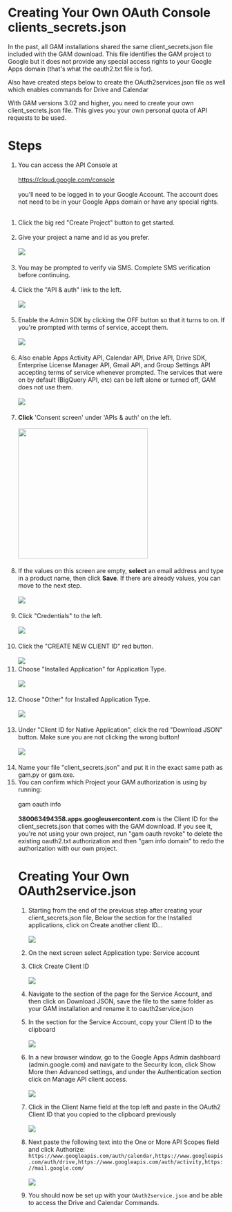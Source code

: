 # Creating Your Own OAuth Console clients\_secrets.json
In the past, all GAM installations shared the same client\_secrets.json file included with the GAM download. This file identifies the GAM project to Google but it does not provide any special access rights to your Google Apps domain (that's what the oauth2.txt file is for).

Also have created steps below to create the OAuth2services.json file as well which enables commands for Drive and Calendar

With GAM versions 3.02 and higher, you need to create your own client\_secrets.json file. This gives you your own personal quota of API requests to be used.

# Steps

  1. You can access the API Console at<br><br><a href='https://cloud.google.com/console'>https://cloud.google.com/console</a><br><br>you'll need to be logged in to your Google Account. The account does not need to be in your Google Apps domain or have any special rights.<br><br>
<ol><li>Click the big red "Create Project" button to get started.<br><br>
</li><li>Give your project a name and id as you prefer.<br><br><img src='https://www.googledrive.com/host/0B8mlDZR33yTdcm12SGNnd3MzeDA/2014-01-31_1223.png'><br><br>
</li><li>You may be prompted to verify via SMS. Complete SMS verification before continuing.<br><br>
</li><li>Click the "API & auth" link to the left.<br><br><img src='https://www.googledrive.com/host/0B8mlDZR33yTdcm12SGNnd3MzeDA/2014-01-31_1227.png'><br><br>
</li><li>Enable the Admin SDK by clicking the OFF button so that it turns to on. If you're prompted with terms of service, accept them.<br><br><img src='https://www.googledrive.com/host/0B8mlDZR33yTdcm12SGNnd3MzeDA/2014-01-31_1228.png'><br><br>
</li><li>Also enable Apps Activity API, Calendar API, Drive API, Drive SDK, Enterprise License Manager API, Gmail API, and Group Settings API accepting terms of service whenever prompted. The services that were on by default (BigQuery API, etc) can be left alone or turned off, GAM does not use them.<br><br><img src='https://www.googledrive.com/host/0B8mlDZR33yTdcm12SGNnd3MzeDA/2014-01-31_1231.png'><br><br>
</li><li><b>Click</b> 'Consent screen' under 'APIs & auth' on the left.<br><br><img src='https://dl.dropboxusercontent.com/u/5024956/Screen%20Shot%202014-10-07%20at%204.03.30%20PM.png' height='300'><br><br>
</li><li>If the values on this screen are empty, <b>select</b> an email address and type in a product name, then click <b>Save</b>. If there are already values, you can move to the next step.<br><br><img src='https://dl.dropboxusercontent.com/u/5024956/Screen%20Shot%202014-10-07%20at%204.03.44%20PM.png'><br><br>
</li><li>Click "Credentials" to the left.<br><br><img src='https://www.googledrive.com/host/0B8mlDZR33yTdcm12SGNnd3MzeDA/2014-01-31_1231_001.png'><br><br>
</li><li>Click the "CREATE NEW CLIENT ID" red button.<br><br><img src='https://www.googledrive.com/host/0B8mlDZR33yTdcm12SGNnd3MzeDA/2014-01-31_1231_002.png'>
</li><li>Choose "Installed Application" for Application Type.<br><br><img src='https://www.googledrive.com/host/0B8mlDZR33yTdcm12SGNnd3MzeDA/2014-01-31_1232_001.png'><br><br>
</li><li>Choose "Other" for Installed Application Type.<br><br><img src='https://www.googledrive.com/host/0B8mlDZR33yTdcm12SGNnd3MzeDA/2014-01-31_1233.png'><br><br>
</li><li>Under "Client ID for Native Application", click the red "Download JSON" button. Make sure you are not clicking the wrong button!<br><br><img src='https://www.googledrive.com/host/0B8mlDZR33yTdcm12SGNnd3MzeDA/2014-01-31_1234.png'><br><br>
</li><li>Name your file "client_secrets.json" and put it in the exact same path as gam.py or gam.exe.<br>
</li><li>You can confirm which Project your GAM authorization is using by running:<br><br>gam oauth info<br><br><b>380063494358.apps.googleusercontent.com</b> is the Client ID for the client_secrets.json that comes with the GAM download. If you see it, you're not using your own project, run "gam oauth revoke" to delete the existing oauth2.txt authorization and then "gam info domain" to redo the authorization with our own project.

# Creating Your Own OAuth2service.json

1. Starting from the end of the previous step after creating your client_secrets.json file, Below the section for the Installed applications, click on Create another client ID…<br><br><img src='https://googledrive.com/host/0B9ltla5VOI4-bWZHWXljbHVwNDA/gam13.png'>

1. On the next screen select Application type: Service account
1. Click Create Client ID <br><br><img src='https://googledrive.com/host/0B9ltla5VOI4-bWZHWXljbHVwNDA/gam14.png'>
1. Navigate to the section of the page for the Service Account, and then click on Download JSON, save the file to the same folder as your GAM installation and rename it to oauth2service.json
1. In the section for the Service Account, copy your Client ID to the clipboard <br><br><img src='https://googledrive.com/host/0B9ltla5VOI4-bWZHWXljbHVwNDA/gam17.png'>
1. In a new browser window, go to the Google Apps Admin dashboard (admin.google.com) and navigate to the Security Icon, click Show More then Advanced settings, and under the Authentication section click on Manage API client access.  <br><br><img src='https://googledrive.com/host/0B9ltla5VOI4-bWZHWXljbHVwNDA/gam18.png'>
1. Click in the Client Name field at the top left and paste in the OAuth2 Client ID that you copied to the clipboard previously <br><br><img src='https://googledrive.com/host/0B9ltla5VOI4-bWZHWXljbHVwNDA/gam19.png'>
1. Next paste the following text into the One or More API Scopes field and click Authorize:
`https://www.googleapis.com/auth/calendar,https://www.googleapis.com/auth/drive,https://www.googleapis.com/auth/activity,https://mail.google.com/`<br><br><img src='https://googledrive.com/host/0B9ltla5VOI4-bWZHWXljbHVwNDA/gam20.png'>
1. You should now be set up with your `OAuth2service.json` and be able to access the Drive and Calendar Commands.
